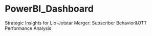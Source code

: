 # PowerBI_Dashboard
Strategic Insights for Lio-Jotstar Merger: Subscriber Behavior&amp;OTT Performance Analysis
